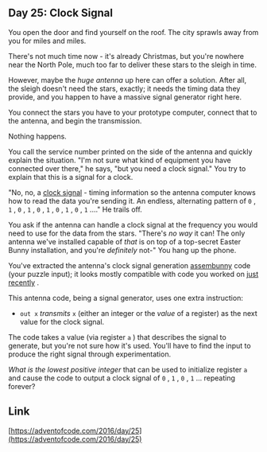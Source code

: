 ## Day 25: Clock Signal

You open the door and find yourself on the roof. The city sprawls away from you for miles and miles.

There's not much time now - it's already Christmas, but you're nowhere near the North Pole, much too far to deliver these stars to the sleigh in time.

However, maybe the _huge antenna_ up here can offer a solution. After all, the sleigh doesn't need the stars, exactly; it needs the timing data they provide, and you happen to have a massive signal generator right here.

You connect the stars you have to your prototype computer, connect that to the antenna, and begin the transmission.

Nothing happens.

You call the service number printed on the side of the antenna and quickly explain the situation. "I'm not sure what kind of equipment you have connected over there," he says, "but you need a clock signal." You try to explain that this is a signal for a clock.

"No, no, a [clock signal](https://en.wikipedia.org/wiki/Clock_signal) \- timing information so the antenna computer knows how to read the data you're sending it. An endless, alternating pattern of `0` , `1` , `0` , `1` , `0` , `1` , `0` , `1` , `0` , `1` ...." He trails off.

You ask if the antenna can handle a clock signal at the frequency you would need to use for the data from the stars. "There's _no way_ it can! The only antenna we've installed capable of _that_ is on top of a top-secret Easter Bunny installation, and you're _definitely_ not-" You hang up the phone.

You've extracted the antenna's clock signal generation [assembunny](12) code (your puzzle input); it looks mostly compatible with code you worked on [just recently](23) .

This antenna code, being a signal generator, uses one extra instruction:

- `out x` _transmits_ `x` (either an integer or the _value_ of a register) as the next value for the clock signal.

The code takes a value (via register `a` ) that describes the signal to generate, but you're not sure how it's used. You'll have to find the input to produce the right signal through experimentation.

_What is the lowest positive integer_ that can be used to initialize register `a` and cause the code to output a clock signal of `0` , `1` , `0` , `1` ... repeating forever?

## Link

[https://adventofcode.com/2016/day/25](https://adventofcode.com/2016/day/25)
